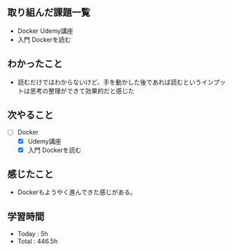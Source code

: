 ## 取り組んだ課題一覧

- Docker Udemy講座
- 入門 Dockerを読む

## わかったこと
- 読むだけではわからないけど、手を動かした後であれば読むというインプットは思考の整理ができて効果的だと感じた

## 次やること

- [ ] Docker
    - [x] Udemy講座
    - [x] 入門 Dockerを読む

## 感じたこと
- Dockerもようやく進んできた感じがある。

## 学習時間

- Today : 5h
- Total : 446.5h